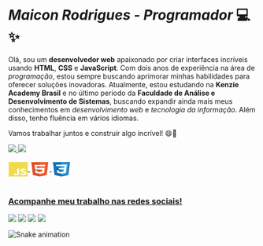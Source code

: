 
<h1><strong><em>Maicon Rodrigues - Programador</em></strong> 💻✨</h1>
<p>Olá, sou um <strong>desenvolvedor web</strong> apaixonado por criar interfaces incríveis usando <strong>HTML</strong>, <strong>CSS</strong> e <strong>JavaScript</strong>. Com dois anos de experiência na área de <em>programação</em>, estou sempre buscando aprimorar minhas habilidades para oferecer soluções inovadoras. Atualmente, estou estudando na <strong>Kenzie Academy Brasil</strong> e no último período da <strong>Faculdade de Análise e Desenvolvimento de Sistemas</strong>, buscando expandir ainda mais meus conhecimentos em <em>desenvolvimento web</em> e <em>tecnologia da informação</em>. Além disso, tenho fluência em vários idiomas.
<p>Vamos trabalhar juntos e construir algo incrível! 😄🚀</p>
 <div>
   <a href="https://github.com/Mr-programador">
   <img height="180em" src="https://github-readme-stats.vercel.app/api?username=Mr-programador&show_icons=true&theme=github_dark&include_all_commits=true&count_private=true"/>
   <img height="180em" src="https://github-readme-stats.vercel.app/api/top-langs/?username=Mr-programador&layout=compact&langs_count=6&theme=github_dark"/>

</div>
<div style="display: inline_block"><br>
  <img align="center" alt="JS" height="30" width="40" src="https://raw.githubusercontent.com/devicons/devicon/master/icons/javascript/javascript-plain.svg">
  <img align="center" alt="HTML" height="30" width="40" src="https://raw.githubusercontent.com/devicons/devicon/master/icons/html5/html5-original.svg">
  <img align="center" alt="CSS" height="30" width="40" src="https://raw.githubusercontent.com/devicons/devicon/master/icons/css3/css3-original.svg">
</div>
 
 <br>
 
  ### Acompanhe meu trabalho nas redes sociais!
 
<div> 
  <a href="#" target="_blank"><img src="https://img.shields.io/badge/YouTube-FF0000?style=for-the-badge&logo=youtube&logoColor=white" target="_blank"></a>
  <a href="https://instagram.com/mrprogramador" target="_blank"><img src="https://img.shields.io/badge/-Instagram-%23E4405F?style=for-the-badge&logo=instagram&logoColor=white" target="_blank"></a>
  <a href = "mailto:mrprogramador@outlook.com"><img src="https://img.shields.io/badge/-Gmail-%23333?style=for-the-badge&logo=gmail&logoColor=white" target="_blank"></a>
  <a href="https://www.linkedin.com/in/mrprogramador" target="_blank"><img src="https://img.shields.io/badge/-LinkedIn-%230077B5?style=for-the-badge&logo=linkedin&logoColor=white" target="_blank"></a> 
 
  ![Snake animation](https://github.com/Mr-programador/Mr-programador/blob/output/github-contribution-grid-snake.svg)

</div>
